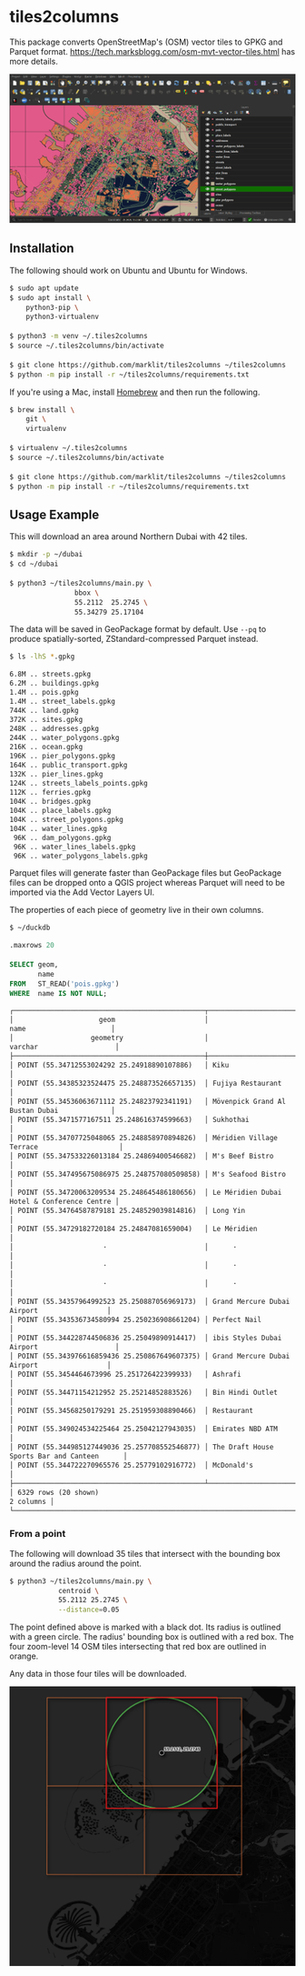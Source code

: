 # tiles2columns

This package converts OpenStreetMap's (OSM) vector tiles to GPKG and Parquet format. https://tech.marksblogg.com/osm-mvt-vector-tiles.html has more details.

![QGIS](qgis-bin_EwGInUL32n.png)

## Installation

The following should work on Ubuntu and Ubuntu for Windows.

```bash
$ sudo apt update
$ sudo apt install \
    python3-pip \
    python3-virtualenv

$ python3 -m venv ~/.tiles2columns
$ source ~/.tiles2columns/bin/activate

$ git clone https://github.com/marklit/tiles2columns ~/tiles2columns
$ python -m pip install -r ~/tiles2columns/requirements.txt
```

If you're using a Mac, install [Homebrew](https://brew.sh/) and then run the following.

```bash
$ brew install \
    git \
    virtualenv

$ virtualenv ~/.tiles2columns
$ source ~/.tiles2columns/bin/activate

$ git clone https://github.com/marklit/tiles2columns ~/tiles2columns
$ python -m pip install -r ~/tiles2columns/requirements.txt
```

## Usage Example

This will download an area around Northern Dubai with 42 tiles.

```bash
$ mkdir -p ~/dubai
$ cd ~/dubai

$ python3 ~/tiles2columns/main.py \
                bbox \
                55.2112  25.2745 \
                55.34279 25.17104
```

The data will be saved in GeoPackage format by default. Use ``--pq`` to produce spatially-sorted, ZStandard-compressed Parquet instead.

```bash
$ ls -lhS *.gpkg
```

```
6.8M .. streets.gpkg
6.2M .. buildings.gpkg
1.4M .. pois.gpkg
1.4M .. street_labels.gpkg
744K .. land.gpkg
372K .. sites.gpkg
248K .. addresses.gpkg
244K .. water_polygons.gpkg
216K .. ocean.gpkg
196K .. pier_polygons.gpkg
164K .. public_transport.gpkg
132K .. pier_lines.gpkg
124K .. streets_labels_points.gpkg
112K .. ferries.gpkg
104K .. bridges.gpkg
104K .. place_labels.gpkg
104K .. street_polygons.gpkg
104K .. water_lines.gpkg
 96K .. dam_polygons.gpkg
 96K .. water_lines_labels.gpkg
 96K .. water_polygons_labels.gpkg
```

Parquet files will generate faster than GeoPackage files but GeoPackage files can be dropped onto a QGIS project whereas Parquet will need to be imported via the Add Vector Layers UI.

The properties of each piece of geometry live in their own columns.

```bash
$ ~/duckdb
```

```sql
.maxrows 20

SELECT geom,
       name
FROM   ST_READ('pois.gpkg')
WHERE  name IS NOT NULL;
```

```
┌───────────────────────────────────────────────┬─────────────────────────────────────────────┐
│                     geom                      │                    name                     │
│                   geometry                    │                   varchar                   │
├───────────────────────────────────────────────┼─────────────────────────────────────────────┤
│ POINT (55.34712553024292 25.24918890107886)   │ Kiku                                        │
│ POINT (55.34385323524475 25.248873526657135)  │ Fujiya Restaurant                           │
│ POINT (55.34536063671112 25.24823792341191)   │ Mövenpick Grand Al Bustan Dubai             │
│ POINT (55.3471577167511 25.248616374599663)   │ Sukhothai                                   │
│ POINT (55.34707725048065 25.248858970894826)  │ Méridien Village Terrace                    │
│ POINT (55.347533226013184 25.24869400546682)  │ M's Beef Bistro                             │
│ POINT (55.347495675086975 25.248757080509858) │ M's Seafood Bistro                          │
│ POINT (55.34720063209534 25.248645486180656)  │ Le Méridien Dubai Hotel & Conference Centre │
│ POINT (55.34764587879181 25.248529039814816)  │ Long Yin                                    │
│ POINT (55.34729182720184 25.24847081659004)   │ Le Méridien                                 │
│                      ·                        │      ·                                      │
│                      ·                        │      ·                                      │
│                      ·                        │      ·                                      │
│ POINT (55.34357964992523 25.250887056969173)  │ Grand Mercure Dubai Airport                 │
│ POINT (55.343536734580994 25.250236908661204) │ Perfect Nail                                │
│ POINT (55.344228744506836 25.25049890914417)  │ ibis Styles Dubai Airport                   │
│ POINT (55.343976616859436 25.250867649607375) │ Grand Mercure Dubai Airport                 │
│ POINT (55.3454464673996 25.251726422399933)   │ Ashrafi                                     │
│ POINT (55.34471154212952 25.25214852883526)   │ Bin Hindi Outlet                            │
│ POINT (55.34568250179291 25.251959308890466)  │ Restaurant                                  │
│ POINT (55.349024534225464 25.25042127943035)  │ Emirates NBD ATM                            │
│ POINT (55.344985127449036 25.257708552546877) │ The Draft House Sports Bar and Canteen      │
│ POINT (55.344722270965576 25.25779102916772)  │ McDonald's                                  │
├───────────────────────────────────────────────┴─────────────────────────────────────────────┤
│ 6329 rows (20 shown)                                                              2 columns │
└─────────────────────────────────────────────────────────────────────────────────────────────┘
```

### From a point

The following will download 35 tiles that intersect with the bounding box around the radius around the point.

```bash
$ python3 ~/tiles2columns/main.py \
            centroid \
            55.2112 25.2745 \
            --distance=0.05
```

The point defined above is marked with a black dot. Its radius is outlined with a green circle. The radius' bounding box is outlined with a red box. The four zoom-level 14 OSM tiles intersecting that red box are outlined in orange.

Any data in those four tiles will be downloaded.

![QGIS](qgis-bin_U5j7EN3HNm.png)